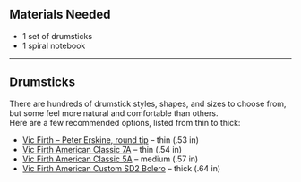 ## Materials Needed

- 1 set of drumsticks  
- 1 spiral notebook  

---

## Drumsticks

There are hundreds of drumstick styles, shapes, and sizes to choose from, but some feel more natural and comfortable than others.  
Here are a few recommended options, listed from thin to thick:

- [Vic Firth – Peter Erskine, round tip](https://a.co/d/hMg2MGX) – thin (.53 in)  
- [Vic Firth American Classic 7A](https://a.co/d/dkbbNb1) – thin (.54 in)  
- [Vic Firth American Classic 5A](https://a.co/d/g1LB1g4) – medium (.57 in)  
- [Vic Firth American Custom SD2 Bolero](https://a.co/d/5IgpLiY) – thick (.64 in)

